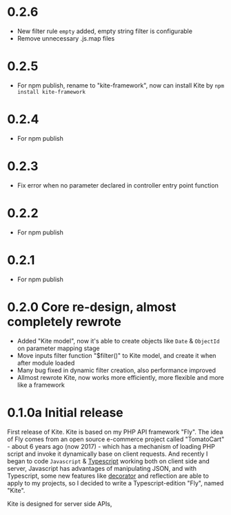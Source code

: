 # 0.2.6
- New filter rule `empty` added, empty string filter is configurable
- Remove unnecessary .js.map files

# 0.2.5
- For npm publish, rename to "kite-framework", now can install Kite by `npm install kite-framework`

# 0.2.4
- For npm publish

# 0.2.3
- Fix error when no parameter declared in controller entry point function

# 0.2.2
- For npm publish

# 0.2.1
- For npm publish

# 0.2.0 Core re-design, almost completely rewrote
- Added "Kite model", now it's able to create objects like `Date` & `ObjectId` on parameter mapping stage
- Move inputs filter function "$filter()" to Kite model, and create it when after module loaded
- Many bug fixed in dynamic filter creation, also performance improved
- Allmost rewrote Kite, now works more efficiently, more flexible and more like a framework

# 0.1.0a Initial release
First release of Kite. Kite is based on my PHP API framework "Fly". The idea of Fly comes from an open source e-commerce project called "TomatoCart" - about 6 years ago (now 2017) - which has a mechanism of loading PHP script and invoke it dynamically base on client requests. And recently I began to code `Javascript` & [Typescript](https://www.typescriptlang.org/) working both on client side and server, Javascript has advantages of manipulating JSON, and with Typescript, some new features like [decorator](https://www.typescriptlang.org/docs/handbook/decorators.html) and reflection are able to apply to my projects, so I decided to write a Typescript-edition "Fly", named "Kite".

Kite is designed for server side APIs, 